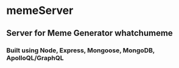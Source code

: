 # memeServer
## Server for Meme Generator whatchumeme
### Built using Node, Express, Mongoose, MongoDB, ApolloQL/GraphQL
